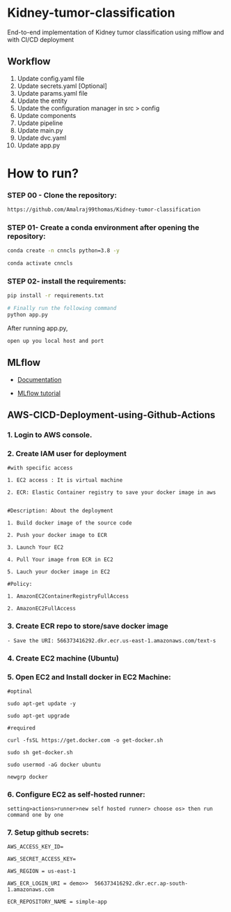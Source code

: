 # Kidney-tumor-classification
End-to-end implementation of Kidney tumor classification using mlflow and with CI/CD deployment

## Workflow

1. Update config.yaml file 
2. Update secrets.yaml [Optional]
3. Update params.yaml file
4. Update the entity
5. Update the configuration manager in src > config
6. Update components
7. Update pipeline 
8. Update main.py
9. Update dvc.yaml
10. Update app.py

# How to run?
### STEP 00 - Clone the repository:

```bash
https://github.com/Amalraj99thomas/Kidney-tumor-classification
```

### STEP 01- Create a conda environment after opening the repository:

```bash
conda create -n cnncls python=3.8 -y
```

```bash
conda activate cnncls
```


### STEP 02- install the requirements:
```bash
pip install -r requirements.txt
```

```bash
# Finally run the following command
python app.py
```

After running app.py,

```bash
open up you local host and port
```






## MLflow

- [Documentation](https://mlflow.org/docs/latest/index.html)

- [MLflow tutorial](https://youtu.be/qdcHHrsXA48?si=bD5vDS60akNphkem)

<!-- ##### cmd
- mlflow ui

### dagshub
[dagshub](https://dagshub.com/)

MLFLOW_TRACKING_URI=https://dagshub.com/Amalraj99thomas/Kidney-tumor-classification.mlflow \
MLFLOW_TRACKING_USERNAME=Amalraj99thomas \
MLFLOW_TRACKING_PASSWORD=5bfa8ad339dd98b950ef2c4081e5faadef33de21 \
python script.py

Run this to export as env variables:

```bash

export MLFLOW_TRACKING_URI=https://dagshub.com/Amalraj99thomas/Kidney-tumor-classification.mlflow

export MLFLOW_TRACKING_USERNAME=Amalraj99thomas

export MLFLOW_TRACKING_PASSWORD=5bfa8ad339dd98b950ef2c4081e5faadef33de21

```


### DVC cmd

1. dvc init
2. dvc repro
3. dvc dag -->


<!-- ## About MLflow & DVC

MLflow

 - Its Production Grade
 - Trace all of your expriements
 - Logging & taging your model


DVC 

 - Its very lite weight for POC only
 - lite weight expriements tracker
 - It can perform Orchestration (Creating Pipelines) -->


## AWS-CICD-Deployment-using-Github-Actions

### 1. Login to AWS console.

### 2. Create IAM user for deployment

	#with specific access

	1. EC2 access : It is virtual machine

	2. ECR: Elastic Container registry to save your docker image in aws


	#Description: About the deployment

	1. Build docker image of the source code

	2. Push your docker image to ECR

	3. Launch Your EC2 

	4. Pull Your image from ECR in EC2

	5. Lauch your docker image in EC2

	#Policy:

	1. AmazonEC2ContainerRegistryFullAccess

	2. AmazonEC2FullAccess

	
### 3. Create ECR repo to store/save docker image
    - Save the URI: 566373416292.dkr.ecr.us-east-1.amazonaws.com/text-s

	
### 4. Create EC2 machine (Ubuntu) 

### 5. Open EC2 and Install docker in EC2 Machine:
	
	
	#optinal

	sudo apt-get update -y

	sudo apt-get upgrade
	
	#required

	curl -fsSL https://get.docker.com -o get-docker.sh

	sudo sh get-docker.sh

	sudo usermod -aG docker ubuntu

	newgrp docker
	
### 6. Configure EC2 as self-hosted runner:
    setting>actions>runner>new self hosted runner> choose os> then run command one by one


### 7. Setup github secrets:

    AWS_ACCESS_KEY_ID=

    AWS_SECRET_ACCESS_KEY=

    AWS_REGION = us-east-1

    AWS_ECR_LOGIN_URI = demo>>  566373416292.dkr.ecr.ap-south-1.amazonaws.com

    ECR_REPOSITORY_NAME = simple-app
